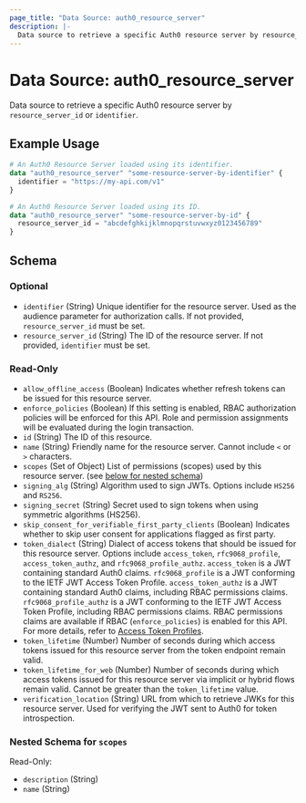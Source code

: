 ```yaml
---
page_title: "Data Source: auth0_resource_server"
description: |-
  Data source to retrieve a specific Auth0 resource server by resource_server_id or identifier.
---
```


# Data Source: auth0_resource_server

Data source to retrieve a specific Auth0 resource server by `resource_server_id` or `identifier`.

## Example Usage

```terraform
# An Auth0 Resource Server loaded using its identifier.
data "auth0_resource_server" "some-resource-server-by-identifier" {
  identifier = "https://my-api.com/v1"
}

# An Auth0 Resource Server loaded using its ID.
data "auth0_resource_server" "some-resource-server-by-id" {
  resource_server_id = "abcdefghkijklmnopqrstuvwxyz0123456789"
}
```

<!-- schema generated by tfplugindocs -->
## Schema

### Optional

- `identifier` (String) Unique identifier for the resource server. Used as the audience parameter for authorization calls. If not provided, `resource_server_id` must be set.
- `resource_server_id` (String) The ID of the resource server. If not provided, `identifier` must be set.

### Read-Only

- `allow_offline_access` (Boolean) Indicates whether refresh tokens can be issued for this resource server.
- `enforce_policies` (Boolean) If this setting is enabled, RBAC authorization policies will be enforced for this API. Role and permission assignments will be evaluated during the login transaction.
- `id` (String) The ID of this resource.
- `name` (String) Friendly name for the resource server. Cannot include `<` or `>` characters.
- `scopes` (Set of Object) List of permissions (scopes) used by this resource server. (see [below for nested schema](#nestedatt--scopes))
- `signing_alg` (String) Algorithm used to sign JWTs. Options include `HS256` and `RS256`.
- `signing_secret` (String) Secret used to sign tokens when using symmetric algorithms (HS256).
- `skip_consent_for_verifiable_first_party_clients` (Boolean) Indicates whether to skip user consent for applications flagged as first party.
- `token_dialect` (String) Dialect of access tokens that should be issued for this resource server. Options include `access_token`, `rfc9068_profile`, `access_token_authz`, and `rfc9068_profile_authz`. `access_token` is a JWT containing standard Auth0 claims. `rfc9068_profile` is a JWT conforming to the IETF JWT Access Token Profile. `access_token_authz` is a JWT containing standard Auth0 claims, including RBAC permissions claims. `rfc9068_profile_authz` is a JWT conforming to the IETF JWT Access Token Profile, including RBAC permissions claims. RBAC permissions claims are available if RBAC (`enforce_policies`) is enabled for this API. For more details, refer to [Access Token Profiles](https://auth0.com/docs/secure/tokens/access-tokens/access-token-profiles).
- `token_lifetime` (Number) Number of seconds during which access tokens issued for this resource server from the token endpoint remain valid.
- `token_lifetime_for_web` (Number) Number of seconds during which access tokens issued for this resource server via implicit or hybrid flows remain valid. Cannot be greater than the `token_lifetime` value.
- `verification_location` (String) URL from which to retrieve JWKs for this resource server. Used for verifying the JWT sent to Auth0 for token introspection.

<a id="nestedatt--scopes"></a>
### Nested Schema for `scopes`

Read-Only:

- `description` (String)
- `name` (String)


